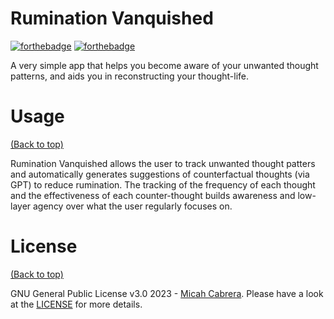 # Rumination Vanquished

[![forthebadge](https://forthebadge.com/images/badges/made-with-python.svg)](http://forthebadge.com)
[![forthebadge](https://forthebadge.com/images/badges/made-with-javascript.svg)](http://forthebadge.com)

A very simple app that helps you become aware of your unwanted thought patterns, and aids you in reconstructing your thought-life.


# Usage

[(Back to top)](#rumination-vanquished)

Rumination Vanquished allows the user to track unwanted thought patters and automatically generates suggestions of counterfactual thoughts (via GPT) to reduce rumination.  The tracking of the frequency of each thought and the effectiveness of each counter-thought builds awareness and low-layer agency over what the user regularly focuses on.


# License

[(Back to top)](#rumination-vanquished)


GNU General Public License v3.0 2023 - [Micah Cabrera](https://github.com/MicahBe). Please have a look at the [LICENSE](LICENSE) for more details.
